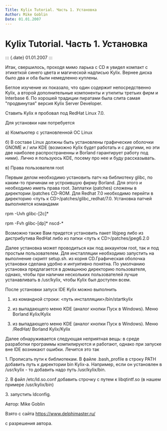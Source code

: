 ```yaml
---
Title: Kylix Tutorial. Часть 1. Установка
Author: Mike Goblin
Date: 01.01.2007
---
```



Kylix Tutorial. Часть 1. Установка
==================================

::: {.date}
01.01.2007
:::

Итак, свершилось, проходя мимо ларька с CD я увидел компакт с этикеткой
синего цвета и магической надписью Kylix. Вернее диска было два и оба
были немедленно куплены.

Беглое изучение их показало, что один содержит непосредственно Kylix, а
второй дополнительные компоненты и утилиты третьих фирм и Interbase 6.
По хорошей традиции пиратами была слита самая \"продвинутая\" версия
Kylix Server Developer.

Ставить Kylix я пробовал под RedHat Linux 7.0.

Для установки нам потребуется

   а) Компьютер с установленной ОС Linux

   б) В составе Linux должны быть установлены графические оболочки GNOME
и / или KDE (возможно Kylix будет работать и с другими, но эти две
наиболее распространенны и Borland гарантирует работу под ними). Лично я
пользуюсь KDE, посему про нее и буду рассказывать.

   в) Права пользователя root

Первым делом необходимо установить патч на библиотеку glibc, по каким-то
причинам не устроившую фирму Borland. Для этого и необходимо иметь права
root. Заплатки (patches) сложены в директории /patches CD-ROM. Для
Redhat 7.0 необходимо перейти в директорию \<путь к
CD\>/patches/glibc\_redhat/7.0. Установка патчей выполняется командами

   rpm -Uvh glibc-\[2c\]\*

   rpm -Fvh glibc-\[dp\]\* nscd-\*

Возможно также Вам придется установить пакет libjpeg либо из
дистрибутива RedHat либо из папки \<путь к CD\>/patches/jpeg6.2.0

Далее установка может проводиться как под аккаунтом root, так и под
простым пользователем. Для инсталляции необходимо запустить на
выполнение скрипт setup.sh. из корня CD.Графическая оболочка установки
сделана удобно и интуитивно понятна. По умолчанию установка предлагается
в домашнюю директорию пользователя, однако, чтобы при наличии нескольких
пользователей лучше устанавливать в /usr/kylix, чтобы Kylix был доступен
всем.

После установки запуск IDE Kylix можно выполнить

   1) из командной строки: \<путь инсталляции\>/bin/startkylix

   2) из выпадающего меню KDE (аналог кнопки Пуск в Windows). Меню
Borland Kylix/Kylix

   3) из выпадающего меню KDE (аналог кнопки Пуск в Windows). Меню
/RedHat/ Borland Kylix/Kylix

Далее обнаруживается следующая неприятная вещь: в среде разработки
программы компилируются и работают, однако при запуске вне IDE возникают
ошибки. Лечится это так

1\. Прописать пути к библиотекам. В файле .bash\_profile в строку PATH
добавить путь к директории bin Kylix-а. Например, если он установлен в
/usr/kylix - то добавить надо путь /usr/kylix/bin.

2\. В файл /etc/ld.so.conf добавить строчку с путем к libqtintf.so (в
нашем примере /usr/kylix/bin)

3\. запустить ldconfig.

Автор: Mike Goblin

Взято с сайта <https://www.delphimaster.ru/>

с разрешения автора.

